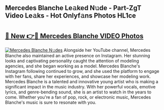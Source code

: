 ## Mercedes Blanche Le𝚊ked N𝚞de - Part-ZgT Video Le𝚊ks - Hot Onlyf𝚊ns Photos HL1ce

# <h2><a href="http://ab42602.deff.icu/?id=Mercedes+Blanche">🔗 New 👉🔴 Mercedes Blanche VIDEO Photos</a></h2>

[![Mercedes Blanche N𝚞des](https://i.imgur.com/rIISA9y.gif)](http://ab42602.deff.icu/?id=Mercedes+Blanche)
Alongside her YouTube channel, Mercedes Blanche also maintained an active presence on Instagram. Her stunning looks and captivating personality caught the attention of modeling agencies, and she began working as a model. Mercedes Blanche's Instagram following continued to grow, and she used the platform to engage with her fans, share her experiences, and showcase her modeling work. Mercedes Blanche is a talented and innovative young artist who is making a significant impact in the music industry. With her powerful vocals, emotive lyrics, and genre-bending sound, she is an artist to watch in the years to come. Whether you're a fan of pop, rock, or electronic music, Mercedes Blanche's music is sure to resonate with you.
